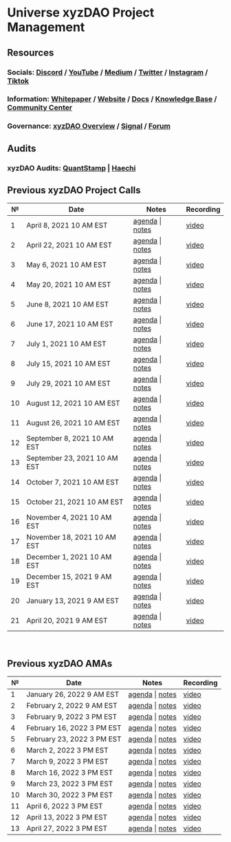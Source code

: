 # **Universe xyzDAO Project Management**

## **Resources**
### Socials: [Discord](https://discord.gg/nfu) / [YouTube](https://www.youtube.com/channel/UCWt00md9T2b4iTsHWp_Fapw) / [Medium](https://medium.com/universe-xyz) / [Twitter](https://twitter.com/universe_xyz) / [Instagram](https://www.instagram.com/universe.xyz/) / [Tiktok](https://tiktok.com/@universe.xyz)
 
### Information: [Whitepaper](https://github.com/UniverseXYZ/UniverseXYZ-Whitepaper) / [Website](https://universe.xyz/) / [Docs](https://docs.universe.xyz/) / [Knowledge Base](https://universe.freshdesk.com/support/solutions) / [Community Center](https://clowncharles.notion.site/Universe-Community-Center-9e4043a8e6844769be26032bfe089baa)

### Governance: [xyzDAO Overview](https://dao.universe.xyz/governance/overview) / [Signal](https://signal.universe.xyz/#/) / [Forum](https://forum.universe.xyz/)

## **Audits**
### xyzDAO Audits: [QuantStamp](https://github.com/UniverseXYZ/xyzDAO-PM/blob/master/audits/Quantstamp-DAO.pdf) | [Haechi](https://github.com/UniverseXYZ/xyzDAO-PM/blob/master/audits/HAECHI-DAO.pdf)

## Previous xyzDAO Project Calls

 №  | Date                             | Notes          | Recording            |
--- | -------------------------------- | -------------- | -------------------- |
 1  | April 8, 2021 10 AM EST       | [agenda](https://github.com/UniverseXYZ/xyzDAO-PM/issues/1) \| [notes](https://github.com/UniverseXYZ/xyzDAO-PM/blob/master/Universe%20xyzDAO%20Project%20Calls/call_1.md)     | [video](https://youtu.be/3K4-cWBGl7Y) |
 2  | April 22, 2021 10 AM EST      | [agenda](https://github.com/UniverseXYZ/xyzDAO-PM/issues/2) \| [notes](https://github.com/UniverseXYZ/xyzDAO-PM/blob/master/Universe%20xyzDAO%20Project%20Calls/call_02.md)    | [video](https://youtu.be/JAZOA0ibCVA) |
 3  | May 6, 2021 10 AM EST         | [agenda](https://github.com/UniverseXYZ/xyzDAO-PM/issues/4) \| [notes](https://github.com/UniverseXYZ/xyzDAO-PM/blob/master/Universe%20xyzDAO%20Project%20Calls/call_03.md)    | [video](https://youtu.be/pYz3H-tWTOE) |
 4  | May 20, 2021 10 AM EST        | [agenda](https://github.com/UniverseXYZ/xyzDAO-PM/issues/7) \| [notes](https://github.com/UniverseXYZ/xyzDAO-PM/blob/master/Universe%20xyzDAO%20Project%20Calls/call_04.md)    | [video](https://youtu.be/_0YsbpMqF4E) |
 5  | June 8, 2021 10 AM EST        | [agenda](https://github.com/UniverseXYZ/xyzDAO-PM/issues/11) \| [notes](https://github.com/UniverseXYZ/xyzDAO-PM/blob/master/Universe%20xyzDAO%20Project%20Calls/call_05.md)    | [video](https://youtu.be/glRSBWgwQ34) |
 6  | June 17, 2021 10 AM EST       | [agenda](https://github.com/UniverseXYZ/xyzDAO-PM/issues/13) \| [notes](https://github.com/UniverseXYZ/xyzDAO-PM/blob/master/Universe%20xyzDAO%20Project%20Calls/call_06.md)    | [video](https://youtu.be/IZG1eB5zevw) |
 7  | July 1, 2021 10 AM EST        | [agenda](https://github.com/UniverseXYZ/xyzDAO-PM/issues/14) \| [notes](https://github.com/UniverseXYZ/xyzDAO-PM/blob/master/Universe%20xyzDAO%20Project%20Calls/call_07.md)    | [video](https://youtu.be/VVBaY-zbCec) |
 8  | July 15, 2021 10 AM EST       | [agenda](https://github.com/UniverseXYZ/xyzDAO-PM/issues/18) \| [notes](https://github.com/UniverseXYZ/xyzDAO-PM/blob/master/Universe%20xyzDAO%20Project%20Calls/call_08.md)    | [video](https://youtu.be/6NlsAzwf40M) |
 9  | July 29, 2021 10 AM EST       | [agenda](https://github.com/UniverseXYZ/xyzDAO-PM/issues/20) \| [notes](https://github.com/UniverseXYZ/xyzDAO-PM/blob/master/Universe%20xyzDAO%20Project%20Calls/call_09.md)    | [video](https://youtu.be/e-WTjMysyHY) |
 10 | August 12, 2021 10 AM EST    | [agenda](https://github.com/UniverseXYZ/xyzDAO-PM/issues/23) \| [notes](https://github.com/UniverseXYZ/xyzDAO-PM/blob/master/Universe%20xyzDAO%20Project%20Calls/call_10.md)     | [video](https://youtu.be/H4Fjo08ReJM) |
 11 | August 26, 2021 10 AM EST    | [agenda](https://github.com/UniverseXYZ/xyzDAO-PM/issues/24) \| [notes](https://github.com/UniverseXYZ/xyzDAO-PM/blob/master/Universe%20xyzDAO%20Project%20Calls/call_11.md)     | [video](https://youtu.be/497EfHx4o7k) |
 12 | September 8, 2021 10 AM EST  | [agenda](https://github.com/UniverseXYZ/xyzDAO-PM/issues/25) \| [notes](https://github.com/UniverseXYZ/xyzDAO-PM/blob/master/Universe%20xyzDAO%20Project%20Calls/call_12.md)     | [video](https://youtu.be/N9XX4RF8N64) |
 13 | September 23, 2021 10 AM EST | [agenda](https://github.com/UniverseXYZ/xyzDAO-PM/issues/30) \| [notes](https://github.com/UniverseXYZ/xyzDAO-PM/blob/master/Universe%20xyzDAO%20Project%20Calls/call_13.md)     | [video](https://youtu.be/U1S6s3Lvdt8) |
 14 | October 7, 2021 10 AM EST    | [agenda](https://github.com/UniverseXYZ/xyzDAO-PM/issues/31) \| [notes](https://github.com/UniverseXYZ/xyzDAO-PM/blob/master/Universe%20xyzDAO%20Project%20Calls/call_14.md)     | [video](https://youtu.be/otSaW_UN1MA) |
 15 | October 21, 2021 10 AM EST   | [agenda](https://github.com/UniverseXYZ/xyzDAO-PM/issues/32) \| [notes](https://github.com/UniverseXYZ/xyzDAO-PM/blob/master/Universe%20xyzDAO%20Project%20Calls/call_15.md)     | [video](https://youtu.be/BKVvObpaOV8) |
 16 | November 4, 2021 10 AM EST   | [agenda](https://github.com/UniverseXYZ/xyzDAO-PM/issues/33) \| [notes](https://github.com/UniverseXYZ/xyzDAO-PM/blob/master/Universe%20xyzDAO%20Project%20Calls/call_16.md)     | [video](https://youtu.be/8Hweakx2EEU) |
 17 | November 18, 2021 10 AM EST  | [agenda](https://github.com/UniverseXYZ/xyzDAO-PM/issues/34) \| [notes](https://github.com/UniverseXYZ/xyzDAO-PM/blob/master/Universe%20xyzDAO%20Project%20Calls/call_17.md)     | [video](https://youtu.be/VCk0fhQz8mw) |
 18 | December 1, 2021 10 AM EST   | [agenda](https://github.com/UniverseXYZ/xyzDAO-PM/issues/35) \| [notes](https://github.com/UniverseXYZ/xyzDAO-PM/blob/master/Universe%20xyzDAO%20Project%20Calls/call_18.md)     | [video](https://youtu.be/z8NQYiieuvQ) |
 19 | December 15, 2021 9 AM EST   | [agenda](https://github.com/UniverseXYZ/xyzDAO-PM/issues/36) \| [notes](https://github.com/UniverseXYZ/xyzDAO-PM/blob/master/Universe%20xyzDAO%20Project%20Calls/call_19.md)     | [video](https://youtu.be/m5CmlWfKdkw) |
 20 | January 13, 2021 9 AM EST    | [agenda](https://github.com/UniverseXYZ/xyzDAO-PM/issues/37) \| [notes](https://github.com/UniverseXYZ/xyzDAO-PM/blob/master/Universe%20xyzDAO%20Project%20Calls/call_20.md)     | [video](https://youtu.be/yCuMugf6bFo) |
 21 | April 20, 2021 9 AM EST    | [agenda](https://github.com/UniverseXYZ/xyzDAO-PM/issues/50) \| [notes]()     | [video](https://youtu.be/uXt3Ywd99co) |


<br>

## Previous xyzDAO AMAs

 №  | Date                             | Notes          | Recording            |
--- | -------------------------------- | -------------- | -------------------- |
 1 | January 26, 2022 9 AM EST    | [agenda](https://github.com/UniverseXYZ/xyzDAO-PM/issues/38) \| [notes](https://github.com/UniverseXYZ/xyzDAO-PM/blob/master/Universe%20xyzDAO%20Project%20Calls/ama_1.md)     | [video](https://youtu.be/JVhbjAvQxnM) |
 2 | February 2, 2022 9 AM EST    | [agenda](https://github.com/UniverseXYZ/xyzDAO-PM/issues/39) \| [notes](https://github.com/UniverseXYZ/xyzDAO-PM/blob/master/Universe%20xyzDAO%20Project%20Calls/ama_2.md)     | [video](https://youtu.be/AujNpydtEX8) |
 3 | February 9, 2022 3 PM EST    | [agenda](https://github.com/UniverseXYZ/xyzDAO-PM/issues/40) \| [notes](https://github.com/UniverseXYZ/xyzDAO-PM/blob/master/Universe%20xyzDAO%20Project%20Calls/ama_3.md)     | [video](https://youtu.be/GtuncSFIZEM) |
 4 | February 16, 2022 3 PM EST   | [agenda](https://github.com/UniverseXYZ/xyzDAO-PM/issues/41) \| [notes](https://github.com/UniverseXYZ/xyzDAO-PM/blob/master/Universe%20xyzDAO%20Project%20Calls/ama_4.md)     | [video](https://youtu.be/XGCrJ8x_wYI) |
 5 | February 23, 2022 3 PM EST   | [agenda](https://github.com/UniverseXYZ/xyzDAO-PM/issues/42) \| [notes](https://github.com/UniverseXYZ/xyzDAO-PM/blob/master/Universe%20xyzDAO%20Project%20Calls/ama_5.md)     | [video](https://youtu.be/hJde3E-fuB4) |
 6 | March 2, 2022 3 PM EST       | [agenda](https://github.com/UniverseXYZ/xyzDAO-PM/issues/43) \| [notes](https://github.com/UniverseXYZ/xyzDAO-PM/blob/master/Universe%20xyzDAO%20Project%20Calls/ama_6.md)     | [video](https://youtu.be/MlmaMbrq2do) |
 7 | March 9, 2022 3 PM EST       | [agenda](https://github.com/UniverseXYZ/xyzDAO-PM/issues/44) \| [notes](https://github.com/UniverseXYZ/xyzDAO-PM/blob/master/Universe%20xyzDAO%20Project%20Calls/ama_7.md)     | [video](https://youtu.be/1q0eM9tKe_o) |
 8 | March 16, 2022 3 PM EST       | [agenda](https://github.com/UniverseXYZ/xyzDAO-PM/issues/45) \| [notes](https://github.com/UniverseXYZ/xyzDAO-PM/blob/master/Universe%20xyzDAO%20Project%20Calls/ama_8.md)     | [video](https://youtu.be/WeVpd3zVAnY) |
 9 | March 23, 2022 3 PM EST    | [agenda](https://github.com/UniverseXYZ/xyzDAO-PM/issues/46) \| [notes](https://github.com/UniverseXYZ/xyzDAO-PM/blob/master/Universe%20xyzDAO%20Project%20Calls/ama_9.md)     | [video](https://youtu.be/KLMUdyzaA5U) |
10 | March 30, 2022 3 PM EST    | [agenda](https://github.com/UniverseXYZ/xyzDAO-PM/issues/47) \| [notes](https://github.com/UniverseXYZ/xyzDAO-PM/blob/master/Universe%20xyzDAO%20Project%20Calls/ama_10.md)     | [video](https://youtu.be/0BwFX1lkCuY) |
11 | April 6, 2022 3 PM EST    | [agenda](https://github.com/UniverseXYZ/xyzDAO-PM/issues/48) \| [notes](https://github.com/UniverseXYZ/xyzDAO-PM/blob/master/Universe%20xyzDAO%20Project%20Calls/ama_11.md)     | [video](https://youtu.be/MHt6NGk1ST4) |
12 | April 13, 2022 3 PM EST    | [agenda](https://github.com/UniverseXYZ/xyzDAO-PM/issues/49) \| [notes](https://github.com/UniverseXYZ/xyzDAO-PM/blob/master/Universe%20xyzDAO%20Project%20Calls/ama_12.md)     | [video](https://youtu.be/bt-XOOY0oY0) |
13 | April 27, 2022 3 PM EST    | [agenda](https://github.com/UniverseXYZ/xyzDAO-PM/issues/51) \| [notes]()     | [video](https://youtu.be/0HhWcZQPFII) |
